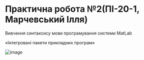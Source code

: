# Практична робота №2(ПІ-20-1, Марчевський Ілля)

Вивчення синтаксису мови програмування системи MatLab

«Інтегровані пакети прикладних програм»

![image](https://user-images.githubusercontent.com/113579489/210777935-7a0cb83c-1ac8-4613-92da-9feb6c071cfc.png)



